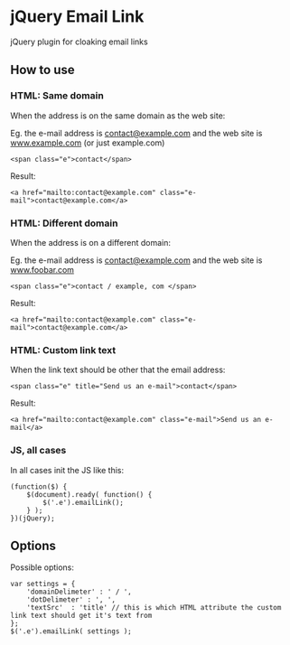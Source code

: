 # jQuery Email Link

jQuery plugin for cloaking email links

## How to use

### HTML: Same domain

When the address is on the same domain as the web site:

Eg. the e-mail address is contact@example.com and the web site is www.example.com (or just example.com)

	<span class="e">contact</span>

Result:

	<a href="mailto:contact@example.com" class="e-mail">contact@example.com</a>

### HTML: Different domain

When the address is on a different domain:

Eg. the e-mail address is contact@example.com and the web site is www.foobar.com

	<span class="e">contact / example, com </span>

Result:

	<a href="mailto:contact@example.com" class="e-mail">contact@example.com</a>


### HTML: Custom link text

When the link text should be other that the email address:

	<span class="e" title="Send us an e-mail">contact</span>

Result:

	<a href="mailto:contact@example.com" class="e-mail">Send us an e-mail</a>


### JS, all cases

In all cases init the JS like this:

	(function($) {
		$(document).ready( function() {
			$('.e').emailLink();
		} );
	})(jQuery);

## Options

Possible options:

	var settings = {
		'domainDelimeter' : ' / ',
		'dotDelimeter' : ', ',
		'textSrc'  : 'title' // this is which HTML attribute the custom link text should get it's text from
	};
	$('.e').emailLink( settings );


